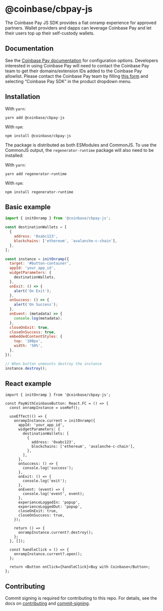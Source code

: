 # @coinbase/cbpay-js

The Coinbase Pay JS SDK provides a fiat onramp experience for approved partners. Wallet providers and dapps can leverage Coinbase Pay and let their users top up their self-custody wallets.

## Documentation

See the [Coinbase Pay documentation](https://docs.cloud.coinbase.com/pay-sdk) for configuration options. Developers interested in using Coinbase Pay will need to contact the Coinbase Pay team to get their domains/extension IDs added to the Coinbase Pay allowlist. Please contact the Coinbase Pay team by filling [this form](https://www.coinbase.com/cloud/cloud-interest) and selecting “Coinbase Pay SDK” in the product dropdown menu.

## Installation

With `yarn`:

```shell
yarn add @coinbase/cbpay-js
```

With `npm`:

```shell
npm install @coinbase/cbpay-js
```

The package is distributed as both ESModules and CommonJS. To use the CommonJS output, the `regenerator-runtime` package will also need to be installed:

With `yarn`:

```shell
yarn add regenerator-runtime
```

With `npm`:

```shell
npm install regenerator-runtime
```

## Basic example

```jsx
import { initOnramp } from '@coinbase/cbpay-js';

const destinationWallets = [
  {
    address: '0xabc123',
    blockchains: ['ethereum', 'avalanche-c-chain'],
  },
];

const instance = initOnramp({
  target: '#button-container',
  appId: 'your_app_id',
  widgetParameters: {
    destinationWallets,
  },
  onExit: () => {
    alert('On Exit');
  },
  onSuccess: () => {
    alert('On Success');
  },
  onEvent: (metadata) => {
    console.log(metadata);
  },
  closeOnExit: true,
  closeOnSuccess: true,
  embeddedContentStyles: {
    top: '100px',
    width: '50%',
  },
});

// When button unmounts destroy the instance
instance.destroy();
```

## React example

```tsx
import { initOnramp } from '@coinbase/cbpay-js';

const PayWithCoinbaseButton: React.FC = () => {
  const onrampInstance = useRef();

  useEffect(() => {
    onrampInstance.current = initOnramp({
      appId: 'your_app_id',
      widgetParameters: {
        destinationWallets: [
          {
            address: '0xabc123',
            blockchains: ['ethereum', 'avalanche-c-chain'],
          },
        ],
      },
      onSuccess: () => {
        console.log('success');
      },
      onExit: () => {
        console.log('exit');
      },
      onEvent: (event) => {
        console.log('event', event);
      },
      experienceLoggedIn: 'popup',
      experienceLoggedOut: 'popup',
      closeOnExit: true,
      closeOnSuccess: true,
    });

    return () => {
      onrampInstance.current?.destroy();
    };
  }, []);

  const handleClick = () => {
    onrampInstance.current?.open();
  };

  return <Button onClick={handleClick}>Buy with Coinbase</Button>;
};
```

## Contributing

Commit signing is required for contributing to this repo. For details, see the docs on [contributing](./CONTRIBUTING.md) and [commit-signing](./docs/commit-signing.md).
